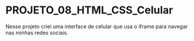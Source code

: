 # PROJETO_08_HTML_CSS_Celular
Nesse projeto criei uma interface de celular que usa o iframe para navegar nas minhas redes sociais.
